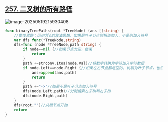 ## [257. 二叉树的所有路径](https://leetcode.cn/problems/binary-tree-paths/) 

![image-20250519215930408](https://gggzxh.oss-cn-beijing.aliyuncs.com/img/20250519215930408.png) 

```go
func binaryTreePaths(root *TreeNode) (ans []string) {
    //整体思路：运用dfs的算法思想，如果是叶子节点则把值加入，不是则加入符号
    var dfs func(*TreeNode,string) 
    dfs=func (node *TreeNode,path string) {
        if node==nil {//如果节点为空，结束
            return
        }
        path +=strconv.Itoa(node.Val)//将数字转换为字符加入字符数组
        if node.Left==node.Right {//如果左右节点都是空的，说明为叶子节点，也说明该路径已经遍历完成，将字符数组path加入到结果数组中
            ans=append(ans,path)
            return 
        }
        path +="->"//如果不是叶子节点加入符号
        dfs(node.Left,path)//分别搜索左子树和右子树
        dfs(node.Right,path)
    }
    dfs(root,"")//从根节点开始
    return
}
```

